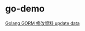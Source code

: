 # go-demo
[Golang GORM 修改資料 update data](https://matthung0807.blogspot.com/2022/12/go-gorm-update-data.html)
